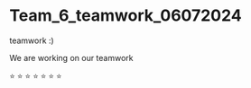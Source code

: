 # Team_6_teamwork_06072024
 teamwork :)

 We are working on our teamwork

 :star: :star: :star: :star: :star: :star: :star:
